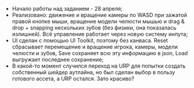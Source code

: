 - Начало работы над заданием - 28 апреля;
- Реализовано: движение и вращение камеры по WASD при зажатой правой кнопке мыши, вращение модели челюсти мышью и drag & drop + snapping нескольких зубов (без физики, она показалась излишней).
Всё управление работает через новую систему инпута;
- UI сделан с помощью UI Toolkit, поэтому без канваса. Reset сбрасывает перемещение и вращение игрока, камеры, модели челюсти и зубов, Save сохраняет всю эту информацию в json, Load выгружает последнее сохранение;
- В какой-то момент случился переход на URP для попытки создать собственный шейдер аутлайна, но был сделан выбор в пользу готового ассета, a URP остался. Зато красиво?
